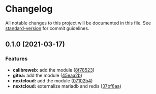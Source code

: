 # Changelog

All notable changes to this project will be documented in this file. See [standard-version](https://github.com/conventional-changelog/standard-version) for commit guidelines.

## 0.1.0 (2021-03-17)


### Features

* **calibreweb:** add the module ([8f78523](https://github.com/tmorin/homecloud-kustomize/commit/8f78523b95f6d2332ea0e713ad5ec494e45ad08d))
* **gitea:** add the module ([45eaa2b](https://github.com/tmorin/homecloud-kustomize/commit/45eaa2bee8a0336bc9873a3f323b019165564498))
* **nextcloud:** add the module ([07102b4](https://github.com/tmorin/homecloud-kustomize/commit/07102b45ed4bbcb19a96377b7932079b5552e29c))
* **nextcloud:** externalize mariadb and redis ([37bf8aa](https://github.com/tmorin/homecloud-kustomize/commit/37bf8aa6dbce744338ffe697cdf12c16440f68bc))
